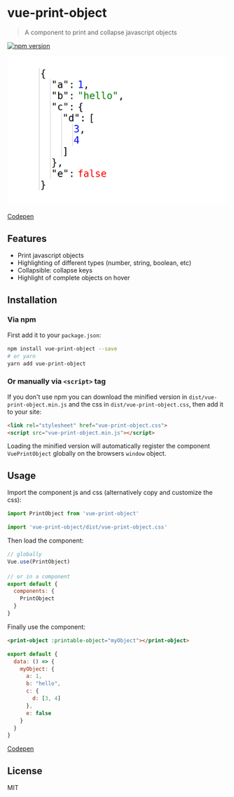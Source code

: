 # vue-print-object

> A component to print and collapse javascript objects

[![npm version](https://badge.fury.io/js/vue-print-object.svg)](https://badge.fury.io/js/vue-print-object)

![Screenshot](screenshot.png)

[Codepen](https://codepen.io/cars10/pen/yjWdQv)


## Features

* Print javascript objects
* Highlighting of different types (number, string, boolean, etc)
* Collapsible: collapse keys
* Highlight of complete objects on hover


## Installation

### Via npm

First add it to your `package.json`:

```bash
npm install vue-print-object --save
# or yarn
yarn add vue-print-object
```


### Or manually via `<script>` tag

If you don't use npm you can download the minified version in `dist/vue-print-object.min.js` and the css in `dist/vue-print-object.css`, then add it to your site:

```html
<link rel="stylesheet" href="vue-print-object.css">
<script src="vue-print-object.min.js"></script>
```

Loading the minified version will automatically register the component `VuePrintObject` globally on the browsers `window` object.

## Usage

Import the component js and css (alternatively copy and customize the css):

```javascript
import PrintObject from 'vue-print-object'
```

```javascript
import 'vue-print-object/dist/vue-print-object.css'
```

Then load the component:

```javascript
// globally
Vue.use(PrintObject)

// or in a component
export default {
  components: {
    PrintObject
  }
}
```

Finally use the component:

```html
<print-object :printable-object="myObject"></print-object>
```

```javascript
export default {
  data: () => {
    myObject: {
      a: 1,
      b: "hello",
      c: {
        d: [3, 4]
      },
      e: false
    }
  }
}
```
[Codepen](https://codepen.io/cars10/pen/yjWdQv)

## License

MIT

